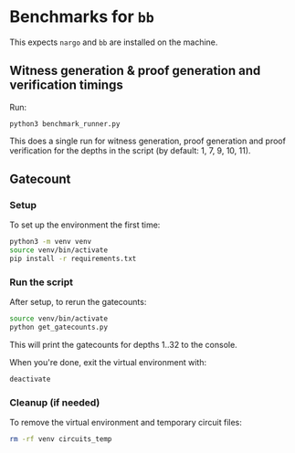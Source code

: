 # Benchmarks for `bb`

This expects `nargo` and `bb` are installed on the machine. 

## Witness generation & proof generation and verification timings

Run:
```
python3 benchmark_runner.py
```

This does a single run for witness generation, proof generation and proof verification for the depths in the script (by default: 1, 7, 9, 10, 11).

## Gatecount
### Setup

To set up the environment the first time:

```bash
python3 -m venv venv
source venv/bin/activate
pip install -r requirements.txt
```

### Run the script

After setup, to rerun the gatecounts:

```bash
source venv/bin/activate
python get_gatecounts.py
```

This will print the gatecounts for depths 1..32 to the console. 

When you're done, exit the virtual environment with:

```bash
deactivate
```

### Cleanup (if needed)

To remove the virtual environment and temporary circuit files:

```bash
rm -rf venv circuits_temp
```